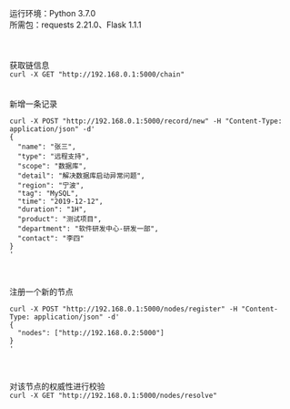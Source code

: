 运行环境：Python 3.7.0  
所需包：requests 2.21.0、Flask 1.1.1  
\
\
\
获取链信息  
`curl -X GET "http://192.168.0.1:5000/chain"`
\
\
\
新增一条记录  
```
curl -X POST "http://192.168.0.1:5000/record/new" -H "Content-Type: application/json" -d'
{
  "name": "张三",
  "type": "远程支持",
  "scope": "数据库",
  "detail": "解决数据库启动异常问题",
  "region": "宁波",
  "tag": "MySQL",
  "time": "2019-12-12",
  "duration": "1H",
  "product": "测试项目",
  "department": "软件研发中心-研发一部",
  "contact": "李四"
}
'
```
\
\
注册一个新的节点  
```
curl -X POST "http://192.168.0.1:5000/nodes/register" -H "Content-Type: application/json" -d'
{
  "nodes": ["http://192.168.0.2:5000"]
}
'
```
\
\
对该节点的权威性进行校验  
`curl -X GET "http://192.168.0.1:5000/nodes/resolve"`

